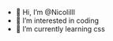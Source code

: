 - 👋 Hi, I’m @Nicolilll
- 👀 I’m interested in coding
- 🌱 I’m currently learning css

<!---
Nicolilll/Nicolilll is a ✨ special ✨ repository because its `README.md` (this file) appears on your GitHub profile.
You can click the Preview link to take a look at your changes.
--->
